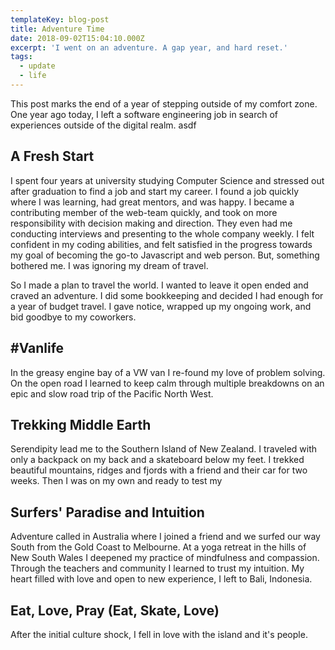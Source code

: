 ```yaml
---
templateKey: blog-post
title: Adventure Time
date: 2018-09-02T15:04:10.000Z
excerpt: 'I went on an adventure. A gap year, and hard reset.'
tags:
  - update
  - life
---
```

This post marks the end of a year of stepping outside of my comfort zone. One year ago today, I left a software engineering job in search of experiences outside of the digital realm. asdf

## A Fresh Start

I spent four years at university studying Computer Science and stressed out after graduation to find a job and start my career. I found a job quickly where I was learning, had great mentors, and was happy. I became a contributing member of the web-team quickly, and took on more responsibility with decision making and direction. They even had me conducting interviews and presenting to the whole company weekly. I felt confident in my coding abilities, and felt satisfied in the progress towards my goal of becoming the go-to Javascript and web person. But, something bothered me. I was ignoring my dream of travel.

So I made a plan to travel the world. I wanted to leave it open ended and craved an adventure. I did some bookkeeping and decided I had enough for a year of budget travel. I gave notice, wrapped up my ongoing work, and bid goodbye to my coworkers.

## \#Vanlife

In the greasy engine bay of a VW van I re-found my love of problem solving. On the open road I learned to keep calm through multiple breakdowns on an epic and slow road trip of the Pacific North West. 

## Trekking Middle Earth

Serendipity lead me to the Southern Island of New Zealand. I traveled with only a backpack on my back and a skateboard below my feet. I trekked beautiful mountains, ridges and fjords with a friend and their car for two weeks. Then I was on my own and ready to test my 

## Surfers' Paradise and Intuition

Adventure called in Australia where I joined a friend and we surfed our way South from the Gold Coast to Melbourne. At a yoga retreat in the hills of New South Wales I deepened my practice of mindfulness and compassion. Through the teachers and community I learned to trust my intuition. My heart filled with love and open to new experience, I left to Bali, Indonesia. 

## Eat, Love, Pray (Eat, Skate, Love)

After the initial culture shock, I fell in love with the island and it's people.
